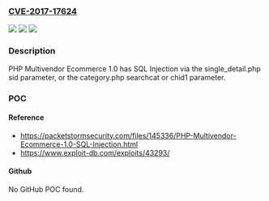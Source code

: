 ### [CVE-2017-17624](https://cve.mitre.org/cgi-bin/cvename.cgi?name=CVE-2017-17624)
![](https://img.shields.io/static/v1?label=Product&message=n%2Fa&color=blue)
![](https://img.shields.io/static/v1?label=Version&message=n%2Fa&color=blue)
![](https://img.shields.io/static/v1?label=Vulnerability&message=n%2Fa&color=brighgreen)

### Description

PHP Multivendor Ecommerce 1.0 has SQL Injection via the single_detail.php sid parameter, or the category.php searchcat or chid1 parameter.

### POC

#### Reference
- https://packetstormsecurity.com/files/145336/PHP-Multivendor-Ecommerce-1.0-SQL-Injection.html
- https://www.exploit-db.com/exploits/43293/

#### Github
No GitHub POC found.

